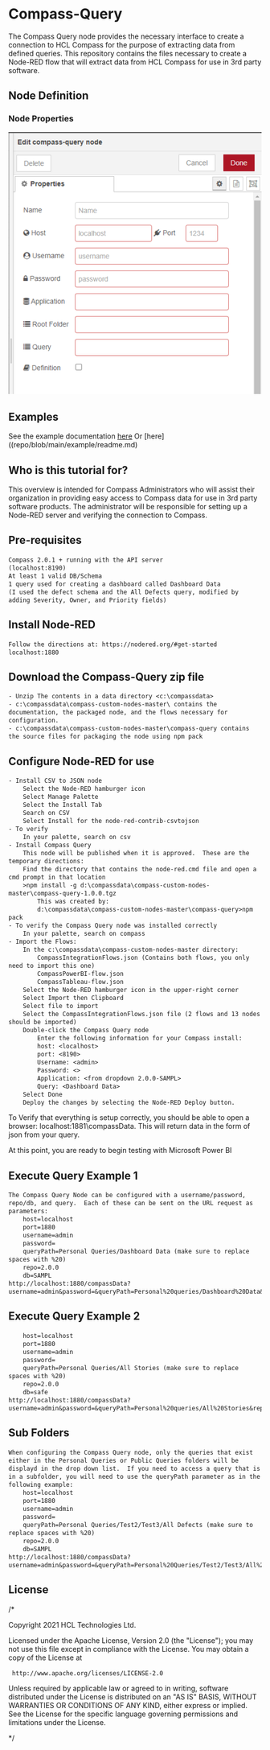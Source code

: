 # Compass-Query
The Compass Query node provides the necessary interface to create a connection to HCL Compass for the purpose of extracting data from defined queries.
This repository contains the files necessary to create a Node-RED flow that will extract data from HCL Compass for use in 3rd party software.

## Node Definition

### Node Properties

![Node Properties](statics/properties.png)

## Examples
See the example documentation [here](https://github.com/hcl-compass/Compass-Query/blob/main/example/readme.md)
Or [here]((repo/blob/main/example/readme.md)

## Who is this tutorial for?

This overview is intended for Compass Administrators who will assist their organization in providing easy access to Compass data for use in 3rd party software products.  The administrator will be responsible for setting up a Node-RED server and verifying the connection to Compass.

## Pre-requisites
	Compass 2.0.1 + running with the API server
	(localhost:8190)
	At least 1 valid DB/Schema
	1 query used for creating a dashboard called Dashboard Data
	(I used the defect schema and the All Defects query, modified by adding Severity, Owner, and Priority fields)
	
## Install Node-RED
	Follow the directions at: https://nodered.org/#get-started
	localhost:1880
	
## Download the Compass-Query zip file
	- Unzip The contents in a data directory <c:\compassdata>
	- c:\compassdata\compass-custom-nodes-master\ contains the documentation, the packaged node, and the flows necessary for configuration.  
	- c:\compassdata\compass-custom-nodes-master\compass-query contains the source files for packaging the node using npm pack
		
## Configure Node-RED for use
	- Install CSV to JSON node
		Select the Node-RED hamburger icon
		Select Manage Palette
		Select the Install Tab
		Search on CSV
		Select Install for the node-red-contrib-csvtojson
	- To verify
		In your palette, search on csv
	- Install Compass Query  
		This node will be published when it is approved.  These are the temporary directions:
		Find the directory that contains the node-red.cmd file and open a cmd prompt in that location
		>npm install -g d:\compassdata\compass-custom-nodes-master\compass-query-1.0.0.tgz
			This was created by:
			d:\compassdata\compass-custom-nodes-master\compass-query>npm pack
	- To verify the Compass Query node was installed correctly
		In your palette, search on compass
	- Import the Flows:
		In the c:\compassdata\compass-custom-nodes-master directory:
			CompassIntegrationFlows.json (Contains both flows, you only need to import this one)
			CompassPowerBI-flow.json
			CompassTableau-flow.json
		Select the Node-RED hamburger icon in the upper-right corner
		Select Import then Clipboard
		Select file to import
		Select the CompassIntegrationFlows.json file (2 flows and 13 nodes should be imported)
		Double-click the Compass Query node
			Enter the following information for your Compass install:
			host: <localhost>
			port: <8190>
			Username: <admin>
			Password: <>
			Application: <from dropdown 2.0.0-SAMPL>
			Query: <Dashboard Data>
		Select Done
		Deploy the changes by selecting the Node-RED Deploy button.

To Verify that everything is setup correctly, you should be able to open a browser: localhost:1881\compassData.  This will return data in the form of json from your query.

At this point, you are ready to begin testing with Microsoft Power BI

## Execute Query Example 1 
	The Compass Query Node can be configured with a username/password, repo/db, and query.  Each of these can be sent on the URL request as parameters:
		host=localhost
		port=1880
		username=admin
		password=
		queryPath=Personal Queries/Dashboard Data (make sure to replace spaces with %20)
		repo=2.0.0
		db=SAMPL
	http://localhost:1880/compassData?username=admin&password=&queryPath=Personal%20queries/Dashboard%20Data&repo=2.0.0&db=SAMPL

## Execute Query Example 2
	
		host=localhost
		port=1880
		username=admin
		password=
		queryPath=Personal Queries/All Stories (make sure to replace spaces with %20)
		repo=2.0.0
		db=safe
	http://localhost:1880/compassData?username=admin&password=&queryPath=Personal%20queries/All%20Stories&repo=2.0.0&db=safe


## Sub Folders
	When configuring the Compass Query node, only the queries that exist either in the Personal Queries or Public Queries folders will be displayd in the drop down list.  If you need to access a query that is in a subfolder, you will need to use the queryPath parameter as in the following example:
		host=localhost
		port=1880
		username=admin
		password=
		queryPath=Personal Queries/Test2/Test3/All Defects (make sure to replace spaces with %20)
		repo=2.0.0
		db=SAMPL
	http://localhost:1880/compassData?username=admin&password=&queryPath=Personal%20Queries/Test2/Test3/All%20Defects&repo=2.0.0&db=SAMPL	
	
## License

/*
 
 Copyright 2021 HCL Technologies Ltd.

 Licensed under the Apache License, Version 2.0 (the "License");
 you may not use this file except in compliance with the License.
 You may obtain a copy of the License at

     http://www.apache.org/licenses/LICENSE-2.0

 Unless required by applicable law or agreed to in writing, software
 distributed under the License is distributed on an "AS IS" BASIS,
 WITHOUT WARRANTIES OR CONDITIONS OF ANY KIND, either express or implied.
 See the License for the specific language governing permissions and
 limitations under the License.
 
*/



